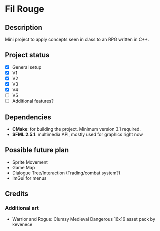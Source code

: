 # Fil Rouge

## Description
Mini project to apply concepts seen in class to an RPG written in C++.

## Project status
- [x] General setup
- [x] V1
- [x] V2
- [x] V3
- [x] V4
- [ ] V5
- [ ] Additional features?

## Dependencies
- **CMake**: for building the project. Minimum version 3.1 required.
- **SFML 2.5.1**: multimedia API, mostly used for graphics right now

## Possible future plan
- Sprite Movement
- Game Map
- Dialogue Tree/Interaction (Trading/combat system?)
- ImGui for menus

## Credits
### Additional art
- Warrior and Rogue: Clumsy Medieval Dangerous 16x16 asset pack by kevenece